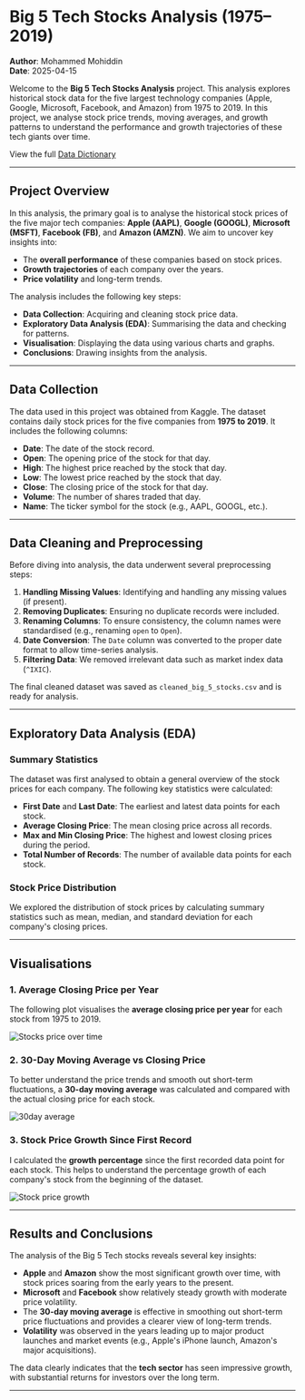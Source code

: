 # Big 5 Tech Stocks Analysis (1975–2019)

**Author**: Mohammed Mohiddin  
**Date**: 2025-04-15  

Welcome to the **Big 5 Tech Stocks Analysis** project. This analysis explores historical stock data for the five largest technology companies (Apple, Google, Microsoft, Facebook, and Amazon) from 1975 to 2019. In this project, we analyse stock price trends, moving averages, and growth patterns to understand the performance and growth trajectories of these tech giants over time.

View the full [Data Dictionary](data_dictionary.md)

---
## Project Overview

In this analysis, the primary goal is to analyse the historical stock prices of the five major tech companies: **Apple (AAPL)**, **Google (GOOGL)**, **Microsoft (MSFT)**, **Facebook (FB)**, and **Amazon (AMZN)**. We aim to uncover key insights into:

- The **overall performance** of these companies based on stock prices.
- **Growth trajectories** of each company over the years.
- **Price volatility** and long-term trends.

The analysis includes the following key steps:
- **Data Collection**: Acquiring and cleaning stock price data.
- **Exploratory Data Analysis (EDA)**: Summarising the data and checking for patterns.
- **Visualisation**: Displaying the data using various charts and graphs.
- **Conclusions**: Drawing insights from the analysis.

---

## Data Collection

The data used in this project was obtained from Kaggle. The dataset contains daily stock prices for the five companies from **1975 to 2019**. It includes the following columns:
- **Date**: The date of the stock record.
- **Open**: The opening price of the stock for that day.
- **High**: The highest price reached by the stock that day.
- **Low**: The lowest price reached by the stock that day.
- **Close**: The closing price of the stock for that day.
- **Volume**: The number of shares traded that day.
- **Name**: The ticker symbol for the stock (e.g., AAPL, GOOGL, etc.).

---

## Data Cleaning and Preprocessing

Before diving into analysis, the data underwent several preprocessing steps:
1. **Handling Missing Values**: Identifying and handling any missing values (if present).
2. **Removing Duplicates**: Ensuring no duplicate records were included.
3. **Renaming Columns**: To ensure consistency, the column names were standardised (e.g., renaming `open` to `Open`).
4. **Date Conversion**: The `Date` column was converted to the proper date format to allow time-series analysis.
5. **Filtering Data**: We removed irrelevant data such as market index data (`^IXIC`).

The final cleaned dataset was saved as `cleaned_big_5_stocks.csv` and is ready for analysis.

---

## Exploratory Data Analysis (EDA)

### Summary Statistics

The dataset was first analysed to obtain a general overview of the stock prices for each company. The following key statistics were calculated:
- **First Date** and **Last Date**: The earliest and latest data points for each stock.
- **Average Closing Price**: The mean closing price across all records.
- **Max and Min Closing Price**: The highest and lowest closing prices during the period.
- **Total Number of Records**: The number of available data points for each stock.

### Stock Price Distribution

We explored the distribution of stock prices by calculating summary statistics such as mean, median, and standard deviation for each company's closing prices.

---

## Visualisations

### 1. **Average Closing Price per Year**

The following plot visualises the **average closing price per year** for each stock from 1975 to 2019.

![Stocks price over time](https://github.com/user-attachments/assets/6e873e18-b455-4be4-a1df-0d3386c4962a)


### 2. **30-Day Moving Average vs Closing Price**

To better understand the price trends and smooth out short-term fluctuations, a **30-day moving average** was calculated and compared with the actual closing price for each stock.

![30day average](https://github.com/user-attachments/assets/8d37f1f7-bc89-464c-9716-520900d22229)


### 3. **Stock Price Growth Since First Record**

I calculated the **growth percentage** since the first recorded data point for each stock. This helps to understand the percentage growth of each company's stock from the beginning of the dataset.

![Stock price growth](https://github.com/user-attachments/assets/fcb60a1b-bb9e-4008-85c8-e4e67b827317)


---

## Results and Conclusions

The analysis of the Big 5 Tech stocks reveals several key insights:

- **Apple** and **Amazon** show the most significant growth over time, with stock prices soaring from the early years to the present.
- **Microsoft** and **Facebook** show relatively steady growth with moderate price volatility.
- The **30-day moving average** is effective in smoothing out short-term price fluctuations and provides a clearer view of long-term trends.
- **Volatility** was observed in the years leading up to major product launches and market events (e.g., Apple's iPhone launch, Amazon's major acquisitions).

The data clearly indicates that the **tech sector** has seen impressive growth, with substantial returns for investors over the long term.

---
